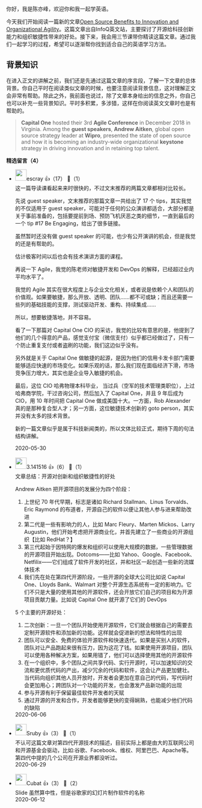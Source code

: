 你好，我是陈亦峰，欢迎你和我一起学英语。

今天我们开始阅读一篇新的文章[Open Source Benefits to Innovation and Organizational Agility](https://www.infoq.com/news/2019/03/open-source-benefits/)。这篇文章出自InfoQ英文站，主要探讨了开源给科技创新能力和组织敏捷性带来的好处。接下来，我会用三节课带你精读这篇文章。通过我们一起学习的过程，希望可以逐渐帮你找到适合自己的英语学习方法。

## 背景知识

在进入正文的讲解之前，我们还是先通过这篇文章的序言段，了解一下文章的总体背景。你自己平时在阅读类似文章的时候，也要注意阅读背景信息，这对理解正文会非常有帮助。除此之外，我前面也说过，除了文章本身给出的信息之外，你自己也可以补充一些背景知识。平时多积累，多涉猎，这样在你阅读英文文章时也是有帮助的。

> **Capital One** hosted their 3rd **Agile Conference** in December 2018 in Virginia. Among the **guest speakers**, **Andrew Aitken**, global open source strategy leader at **Wipro**, presented the state of open source and how it is becoming an industry-wide organizational **keystone** strategy in driving innovation and in retaining top talent.
<div><strong>精选留言（4）</strong></div><ul>
<li><img src="https://static001.geekbang.org/account/avatar/00/0f/92/6d/becd841a.jpg" width="30px"><span>escray</span> 👍（17） 💬（1）<div>这一篇导读课看起来来时很快的，不过文末推荐的两篇文章都相对比较长。

先说 guest speaker，文末推荐的那篇文章一共给出了 17 个 tips，其实我觉的不仅适用于 guest speaker，可能对于任何的公众演讲都适合，大部分都是关于事前准备的，包括要提前到场、预防飞机厌恶之类的细节，一直到最后的一个 tip #17 Be Engaging，给出了很多链接。

虽然暂时还没有做 guest speaker 的可能，也少有公开演讲的机会，但是我觉的还是有帮助的。

估计极客时间以后也会有技术演讲方面的课程。

再说一下 Agile，我觉的陈老师对敏捷开发和 DevOps 的解释，已经超过业内平均水平了。

我觉的 Agile 其实在很大程度上与企业文化相关，或者说是依赖个人和团队的价值观。如果要敏捷，那么开放、透明、团队……都不可或缺；而且还需要一些列的基础技能的支撑，测试驱动开发、重构、持续集成……

所以，想要敏捷落地，并不容易。

看了一下那篇对 Capital One CIO 的采访，我觉的比较有意思的是，他提到了他们的几个得意的产品，感觉支付宝（微信支付）似乎都已经做过了，只有一个防止重复支付或者盗刷的功能，我们这边似乎没有。

另外就是关于 Capital One 做敏捷的起源，是因为他们的信用卡发卡部门需要能够适应快速的市场变化。如果乐观的话，那么我们现在面临经济下滑，市场竞争压力增大，其实也是企业导入敏捷的机会。

最后，这位 CIO 哈弗物理本科毕业， 当过兵（空军的技术管理类职位），上过哈弗商学院，干过咨询公司，然后加入了 Capital One，并且 9 年后成为 CIO，用 10 年时间把 Capital One 做成美国十大。一方面，Rob Alexander 真的是那种复合型人才；另一方面，这位敏捷技术创新的 goto person，其实并没有太多的技术背景。

新的一篇文章似乎是属于科技新闻类的，所以文体比较正式，期待下周的句法结构讲解。</div>2020-05-30</li><br/><li><img src="https://static001.geekbang.org/account/avatar/00/0f/76/3d/8120438b.jpg" width="30px"><span>3.141516</span> 👍（6） 💬（1）<div>文章总结：开源对创新和组织敏捷性的好处

Andrew Aitken 把开源项目的发展分为四个阶段：
1. 上世纪 70 年代早期，标志是诸如 Richard Stallman、Linus Torvalds、Eric Raymond 的布道者，开源自己的软件以便让其他人参与进来帮助改进
2. 第二代是一些有影响力的人，比如 Marc Fleury、Marten Mickos、Larry Augustin，他们开始考虑把开源商业化，并首先建立了一些商业的开源组织【比如 RedHat？】
3. 第三代起始于因特网的爆发和组织可以使用大规模的数据，一些管理数据的开源项目开始出现。Dotcoms——比如 Yahoo、Google、Facebook、Netfilix——它们组成了软件开发的社区，并和社区一起创造一些新的流媒体技术
4. 我们先在处在第四代开源阶段，一些开源的全球大公司比如说 Capital One、Lloyds Bank、Walmart 对整个开源生态系统有一定的影响力。它们不只是大量的使用其他的开源软件，还会开放它们自己的项目和为开源项目贡献力量。比如说 Capital One 就开源了它们的 DevOps

5 个主要的开源好处：
1. 二次创新：一旦一个团队开始使用开源软件，它们就会根据自己的需要去定制开源软件和添加新的功能。这样就会促进新的想法和特性的出现
2. 团队可以安全、免费的体验开源软件和快速迭代。如果是买别人的软件，团队对让产品跑起来很有压力，因为这花了钱。如果使用开源项目，团队可以使用各种解决方案，如果用错了，他们可以选择使用其他的开源软件
3. 在一个组织中，多个团队之间共享代码、实行开源时，可以加速知识的交流和更优质代码的产出，减少冗余的代码和软件，这会让产品更加健壮。当代码向组织其他人员开放时，开发者会更加在意自己的代码，写代码时会更加用心；跨团队对一个功能的开发，也会激发产品新功能的出现
4. 参与开源有利于保留最佳软件开发者的天赋
5. 通过开源的开发和合作，开发者能够更快的变得娴熟，也能减少他们代码的缺陷</div>2020-06-06</li><br/><li><img src="https://static001.geekbang.org/account/avatar/00/0f/81/a8/559afe8b.jpg" width="30px"><span>Sruby</span> 👍（3） 💬（1）<div>不认可这篇文章对第四代开源技术的描述，目前实际上都是由大的互联网公司和开源基金会驱动，比如:谷歌、Facebook、维权、阿里巴巴、Apache等。第四代中提的几个公司在开源业界都没听过。</div>2020-06-29</li><br/><li><img src="https://static001.geekbang.org/account/avatar/00/1e/89/97/53b92627.jpg" width="30px"><span>Cubat</span> 👍（3） 💬（2）<div>Slide 虽然算中性，但是谷歌家的幻灯片制作软件的名称</div>2020-06-12</li><br/>
</ul>